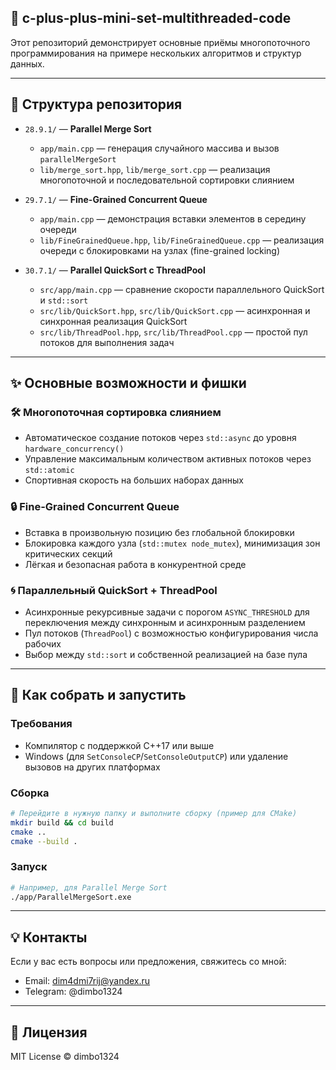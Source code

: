 ## 🚀 c-plus-plus-mini-set-multithreaded-code

Этот репозиторий демонстрирует основные приёмы многопоточного программирования на примере нескольких алгоритмов и структур данных.

---

## 📂 Структура репозитория

- `28.9.1/` — **Parallel Merge Sort**

  - `app/main.cpp` — генерация случайного массива и вызов `parallelMergeSort`
  - `lib/merge_sort.hpp`, `lib/merge_sort.cpp` — реализация многопоточной и последовательной сортировки слиянием

- `29.7.1/` — **Fine-Grained Concurrent Queue**

  - `app/main.cpp` — демонстрация вставки элементов в середину очереди
  - `lib/FineGrainedQueue.hpp`, `lib/FineGrainedQueue.cpp` — реализация очереди с блокировками на узлах (fine-grained locking)

- `30.7.1/` — **Parallel QuickSort с ThreadPool**

  - `src/app/main.cpp` — сравнение скорости параллельного QuickSort и `std::sort`
  - `src/lib/QuickSort.hpp`, `src/lib/QuickSort.cpp` — асинхронная и синхронная реализация QuickSort
  - `src/lib/ThreadPool.hpp`, `src/lib/ThreadPool.cpp` — простой пул потоков для выполнения задач

---

## ✨ Основные возможности и фишки

### 🛠 Многопоточная сортировка слиянием

- Автоматическое создание потоков через `std::async` до уровня `hardware_concurrency()`
- Управление максимальным количеством активных потоков через `std::atomic`
- Спортивная скорость на больших наборах данных

### 🔒 Fine-Grained Concurrent Queue

- Вставка в произвольную позицию без глобальной блокировки
- Блокировка каждого узла (`std::mutex node_mutex`), минимизация зон критических секций
- Лёгкая и безопасная работа в конкурентной среде

### 🌀 Параллельный QuickSort + ThreadPool

- Асинхронные рекурсивные задачи с порогом `ASYNC_THRESHOLD` для переключения между синхронным и асинхронным разделением
- Пул потоков (`ThreadPool`) с возможностью конфигурирования числа рабочих
- Выбор между `std::sort` и собственной реализацией на базе пула

---

## 📝 Как собрать и запустить

### Требования

- Компилятор с поддержкой C++17 или выше
- Windows (для `SetConsoleCP`/`SetConsoleOutputCP`) или удаление вызовов на других платформах

### Сборка

```bash
# Перейдите в нужную папку и выполните сборку (пример для CMake)
mkdir build && cd build
cmake ..
cmake --build .
```

### Запуск

```bash
# Например, для Parallel Merge Sort
./app/ParallelMergeSort.exe
```

---

## 💡 Контакты

Если у вас есть вопросы или предложения, свяжитесь со мной:

- Email: [dim4dmi7rij@yandex.ru](mailto:dim4dmi7rij@yandex.ru)
- Telegram: @dimbo1324

---

## 📜 Лицензия

MIT License © dimbo1324
